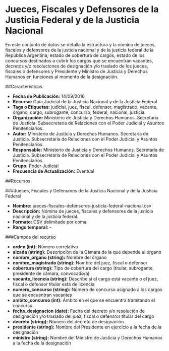 # Jueces, Fiscales y Defensores de la Justicia Federal y de la Justicia Nacional
En este conjunto de datos se detalla la estructura y la nómina de jueces, fiscales y defensores de la justicia nacional y de la justicia federal de la República Argentina, estado de cobertura de cargos, estado de los concursos destinados a cubrir los cargos que se encuentran vacantes, decretos y/o resoluciones de designación y/o traslado de los jueces, fiscales o defensores y Presidente y Ministro de Justicia y Derechos Humanos en funciones al momento de la designación.

##Características

- **Fecha de Publicación:** 14/09/2016
- **Recurso:** Guía Judicial de la Justicia Nacional y de la Justicia Federal
- **Tags o Etiquetas:** judicial, juez, fiscal, defensor, magistrado, vacante, órgano, cargo, subrogante, concurso, federal, nacional, justicia.
- **Organización:** Ministerio de Justicia y Derechos Humanos. Secretaría de Justicia. Subsecretaría de Relaciones con el Poder Judicial y Asuntos Penitenciarios.
- **Autor:** Ministerio de Justicia y Derechos Humanos. Secretaría de Justicia. Subsecretaría de Relaciones con el Poder Judicial y Asuntos Penitenciarios.
- **Responsable:** Ministerio de Justicia y Derechos Humanos. Secretaría de Justicia. Subsecretaría de Relaciones con el Poder Judicial y Asuntos Penitenciarios.
- **Grupo:** Poder Judicial
- **Frecuencia de Actualización:** Eventual

##Recursos

###Jueces, Fiscales y Defensores de la Justicia Nacional y de la Justicia Federal

- **Nombre:** jueces-fiscales-defensores-justicia-federal-nacional.csv
- **Descripción:** Nómina de jueces, fiscales y defensores de la justicia nacional y de la justicia federal.
- **Formato:** CSV delimitado por coma
- **Rango temporal:** -

###Campos del recurso

- **orden (int):** Número correlativo
- **alzada (string):** Descripción de la Cámara de la que depende el órgano
- **nombre_organo (string):** Nombre del órgano
- **nombre_magistrado (string):** Nombre del juez, fiscal o defensor
- **cobertura (string):** Tipo de cobertura del cargo (titular, subrogante, presidente de cámara, convocado/a)
- **vacante_licencia (string):** Describe si el cargo está vacante o el juez, fiscal o defensor titular está de licencia
- **numero_concurso (string):** Número de concurso asignado a los cargos que se encuentran vacantes
- **ambito_concurso (int):** Ámbito en el que se encuentra tramitando el concurso
- **fecha_designacion (date):** Fecha del decreto y/o resolución de designación y/o traslado del juez, fiscal o defensror titular del cargo
- **decreto (string):** Número del decreto de designación
- **presidente (string):** Nombre del Presidente en ejercicio a la fecha de la designación
- **ministro (string):** Nombre del Ministro de Justicia y Derechos Humanos a la fecha de la designación
